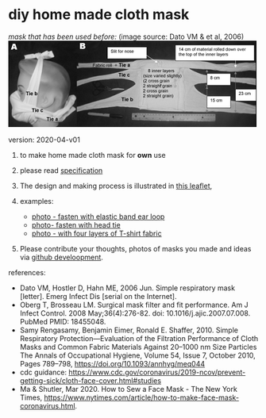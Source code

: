 # diy home made cloth mask

*mask that has been used before:* (image source: Dato VM & et al, 2006)
![mask that has been used before.](images/maskManUsedBeforeV1.png)


version: 2020-04-v01 

1. to make home made cloth mask for **own** use

2. please read [specification](README.md)

3. The design and making process is illustrated in [this leaflet](p01to11v4.pdf),

4. examples:
    * [photo - fasten with elastic band ear loop](photoMaskElasticType600x600pixel.png)
    * [photo- fasten with head tie](photoMaskTieType600x600pixel.png)
    * [photo - with four layers of T-shirt fabric](photoMaskElasticTypeOnThreeLayersOfTShirtFabric.png)
    
5. Please contribute your thoughts, photos of masks you made and ideas via [github develoopment](https://chitakchan.github.io/cloth-mask/).  







references:

* Dato VM, Hostler D, Hahn ME, 2006 Jun. Simple respiratory mask [letter]. Emerg Infect Dis [serial on the Internet]. 
* Oberg T, Brosseau LM. Surgical mask filter and fit performance. Am J Infect	Control. 2008 May;36(4):276-82. doi: 10.1016/j.ajic.2007.07.008. PubMed PMID:	18455048.
* Samy Rengasamy, Benjamin Eimer, Ronald E. Shaffer, 2010.  Simple Respiratory Protection—Evaluation of the Filtration Performance of Cloth Masks and Common Fabric Materials Against 20–1000 nm Size Particles 
The Annals of Occupational Hygiene, Volume 54, Issue 7, October 2010, Pages 789–798, https://doi.org/10.1093/annhyg/meq044
* cdc guidance: 
https://www.cdc.gov/coronavirus/2019-ncov/prevent-getting-sick/cloth-face-cover.html#studies 
* Ma & Shutler, Mar 2020.  How to Sew a Face Mask - The New York Times, https://www.nytimes.com/article/how-to-make-face-mask-coronavirus.html.

